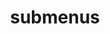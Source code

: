 ---
layout: page
title: submenus
nav: false
nav_order: 5
dropdown: false
children: 
    - title: publications
      permalink: /publications/
    - title: divider
    - title: projects
      permalink: /projects/
---